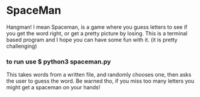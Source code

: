 # SpaceMan

Hangman! I mean Spaceman, is a game where you guess letters to see if you get the word right, or get a pretty picture by 
losing. This is a terminal based program and I hope you can have some fun with it. (it is pretty challenging)
### to run use $ python3 spaceman.py 
This takes words from a written file, and randomly chooses one, then asks the user to guess the word. Be warned tho, if you
miss too many letters you might get a spaceman on your hands!
